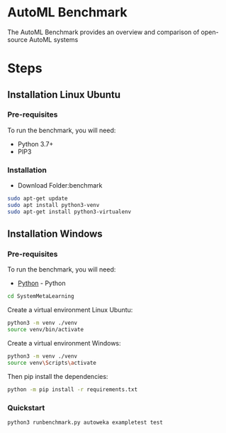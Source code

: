 # AutoML Benchmark
The AutoML Benchmark provides an overview and comparison of open-source AutoML systems
# Steps
## Installation Linux Ubuntu
### Pre-requisites
To run the benchmark, you will need:
- Python 3.7+
- PIP3

###  Installation
- Download Folder:benchmark

```sh
sudo apt-get update
sudo apt install python3-venv
sudo apt-get install python3-virtualenv
```
## Installation Windows
### Pre-requisites
To run the benchmark, you will need:
- [Python](https://www.python.org/downloads/release/python-375/) - Python
```sh
cd SystemMetaLearning
```
Create a virtual environment Linux Ubuntu:
```sh
python3 -m venv ./venv
source venv/bin/activate
```
Create a virtual environment Windows:
```sh
python3 -m venv ./venv
source venv\Scripts\activate
```
Then pip install the dependencies:

```sh
python -m pip install -r requirements.txt
```

### Quickstart

```sh
python3 runbenchmark.py autoweka exampletest test
```


